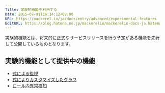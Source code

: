 ```yaml
---
Title: 実験的機能を利用する
Date: 2015-07-01T16:14:12+09:00
URL: https://mackerel.io/ja/docs/entry/advanced/experimental-features
EditURL: https://blog.hatena.ne.jp/mackerelio/mackerelio-docs-ja.hatenablog.mackerel.io/atom/entry/8454420450099750812
---
```


実験的機能とは、将来的に正式なサービスリリースを行う予定がある機能を先行して公開しているものとなります。  

## 実験的機能として提供中の機能

- [式による監視](https://mackerel.io/ja/docs/entry/expression-monitoring)
- [式によりカスタマイズしたグラフ](https://mackerel.io/ja/docs/entry/advanced/advanced-graph)
- [ロール内異常検知](https://mackerel.io/ja/docs/entry/howto/anomaly-detection-for-roles)
